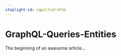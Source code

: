 ```yaml
---
stoplight-id: ngpxlto2rafnb
---
```


# GraphQL-Queries-Entities

The beginning of an awesome article...
